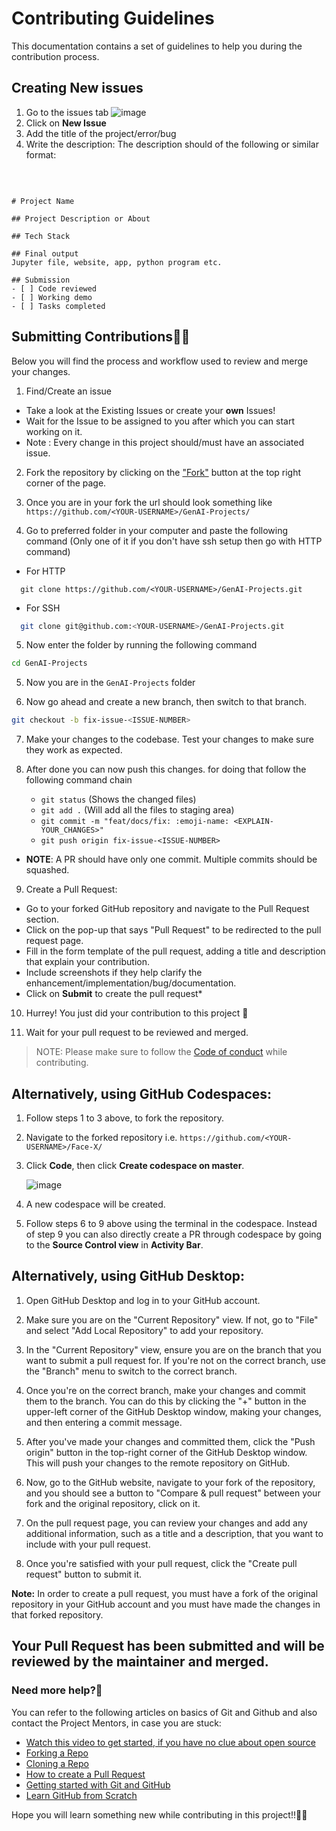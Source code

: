 # Contributing Guidelines

This documentation contains a set of guidelines to help you during the contribution process.

## Creating New issues
1. Go to the issues tab ![image](https://github.com/yagyesh-bobde/GenAI-Projects/assets/90238742/1a0380f8-8248-4f2e-a8e0-a0e987184e32)
2. Click on **New Issue**
3. Add the title of the project/error/bug
4. Write the description: The description should of the following or similar format:
<br/>

```

# Project Name

## Project Description or About

## Tech Stack

## Final output
Jupyter file, website, app, python program etc.

## Submission
- [ ] Code reviewed
- [ ] Working demo
- [ ] Tasks completed

```


## Submitting Contributions👩‍📈

Below you will find the process and workflow used to review and merge your changes.

1. Find/Create an issue

- Take a look at the Existing Issues or create your **own** Issues!
- Wait for the Issue to be assigned to you after which you can start working on it.
- Note : Every change in this project should/must have an associated issue.


2. Fork the repository by clicking on the ["Fork"](https://github.com/yagyesh-bobde/GenAI-Projects/fork) button at the top right corner of the page.


3. Once you are in your fork the url should look something like
`https://github.com/<YOUR-USERNAME>/GenAI-Projects/`

4. Go to preferred folder in your computer and paste the following command (Only one of it if you don't have ssh setup then go with HTTP command)
- For HTTP
 ```
   git clone https://github.com/<YOUR-USERNAME>/GenAI-Projects.git
 ```
- For SSH
 ```bash
   git clone git@github.com:<YOUR-USERNAME>/GenAI-Projects.git
 ```

5. Now enter the folder by running the following command
```bash
cd GenAI-Projects
```

5. Now you are in the `GenAI-Projects` folder

6. Now go ahead and create a new branch, then switch to that branch.
```bash
git checkout -b fix-issue-<ISSUE-NUMBER>
```

7.  Make your changes to the codebase. Test your changes to make sure they work as expected.

8. After done you can now push this changes. for doing that follow the following command chain
   - `git status` (Shows the changed files)
   - `git add .` (Will add all the files to staging area)
   - `git commit -m "feat/docs/fix: :emoji-name: <EXPLAIN-YOUR_CHANGES>"`
   - `git push origin fix-issue-<ISSUE-NUMBER>`

- **NOTE**: A PR should have only one commit. Multiple commits should be squashed.

9.  Create a Pull Request:
- Go to your forked GitHub repository and navigate to the Pull Request section.
- Click on the pop-up that says "Pull Request" to be redirected to the pull request page.
- Fill in the form template of the pull request, adding a title and description that explain your contribution.
- Include screenshots if they help clarify the enhancement/implementation/bug/documentation.
- Click on **Submit** to create the pull request*

10. Hurrey! You just did your contribution to this project 🎉

11. Wait for your pull request to be reviewed and merged.

>NOTE: Please make sure to follow the [Code of conduct](https://github.com/yagyesh-bobde/GenAI-Projects/blob/main/CODE_OF_CONDUCT.md) while contributing.


## Alternatively, using GitHub Codespaces:

1. Follow steps 1 to 3 above, to fork the repository.
2. Navigate to the forked repository i.e. `https://github.com/<YOUR-USERNAME>/Face-X/` 
3. Click **Code**, then click **Create codespace on master**.

    ![image](https://github.com/yagyesh-bobde/GenAI-Projects/assets/90238742/e1beb4bb-b318-44dc-95f4-98cdc01930dc)


4. A new codespace will be created. 
5. Follow steps 6 to 9 above using the terminal in the codespace. Instead of step 9 you can also directly create a PR through codespace by going to the **Source Control view** in **Activity Bar**.
  


## Alternatively, using GitHub Desktop: 
1. Open GitHub Desktop and log in to your GitHub account.

2. Make sure you are on the "Current Repository" view. If not, go to "File" and select "Add Local Repository" to add your repository.

3. In the "Current Repository" view, ensure you are on the branch that you want to submit a pull request for. If you're not on the correct branch, use the "Branch" menu to switch to the correct branch.

4. Once you're on the correct branch, make your changes and commit them to the branch. You can do this by clicking the "+" button in the upper-left corner of the GitHub Desktop window, making your changes, and then entering a commit message.

5. After you've made your changes and committed them, click the "Push origin" button in the top-right corner of the GitHub Desktop window. This will push your changes to the remote repository on GitHub.

6. Now, go to the GitHub website, navigate to your fork of the repository, and you should see a button to "Compare & pull request" between your fork and the original repository, click on it.

7. On the pull request page, you can review your changes and add any additional information, such as a title and a description, that you want to include with your pull request.

8. Once you're satisfied with your pull request, click the "Create pull request" button to submit it.

**Note:** In order to create a pull request, you must have a fork of the original repository in your GitHub account and you must have made the changes in that forked repository.


## Your Pull Request has been submitted and will be reviewed by the maintainer and merged.



### Need more help?🤔

You can refer to the following articles on basics of Git and Github and also contact the Project Mentors,
in case you are stuck:

- [Watch this video to get started, if you have no clue about open source](https://youtu.be/SYtPC9tHYyQ)
- [Forking a Repo](https://help.github.com/en/github/getting-started-with-github/fork-a-repo)
- [Cloning a Repo](https://help.github.com/en/desktop/contributing-to-projects/creating-a-pull-request)
- [How to create a Pull Request](https://opensource.com/article/19/7/create-pull-request-github)
- [Getting started with Git and GitHub](https://towardsdatascience.com/getting-started-with-git-and-github-6fcd0f2d4ac6)
- [Learn GitHub from Scratch](https://lab.github.com/githubtraining/introduction-to-github)


Hope you will learn something new while contributing in this project!!🚀🚀
